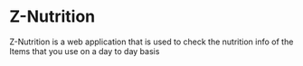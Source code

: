# Z-Nutrition
Z-Nutrition is a web application that is used to check the nutrition info of the Items that you use on a day to day basis

